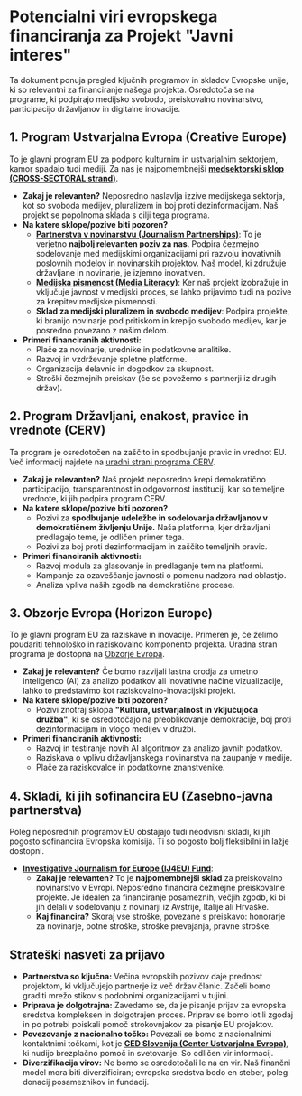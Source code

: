 # **Potencialni viri evropskega financiranja za Projekt "Javni interes"**

Ta dokument ponuja pregled ključnih programov in skladov Evropske unije, ki so relevantni za financiranje našega projekta. Osredotoča se na programe, ki podpirajo medijsko svobodo, preiskovalno novinarstvo, participacijo državljanov in digitalne inovacije.

## **1\. Program Ustvarjalna Evropa (Creative Europe)**

To je glavni program EU za podporo kulturnim in ustvarjalnim sektorjem, kamor spadajo tudi mediji. Za nas je najpomembnejši [**medsektorski sklop (CROSS-SECTORAL strand)**](https://culture.ec.europa.eu/creative-europe/creative-europe-strands/cross-sectoral-strand).

* **Zakaj je relevanten?** Neposredno naslavlja izzive medijskega sektorja, kot so svoboda medijev, pluralizem in boj proti dezinformacijam. Naš projekt se popolnoma sklada s cilji tega programa.  
* **Na katere sklope/pozive biti pozoren?**  
  * [**Partnerstva v novinarstvu (Journalism Partnerships)**](https://culture.ec.europa.eu/calls/journalism-partnerships): To je verjetno **najbolj relevanten poziv za nas**. Podpira čezmejno sodelovanje med medijskimi organizacijami pri razvoju inovativnih poslovnih modelov in novinarskih projektov. Naš model, ki združuje državljane in novinarje, je izjemno inovativen.  
  * [**Medijska pismenost (Media Literacy)**](https://culture.ec.europa.eu/calls/media-literacy): Ker naš projekt izobražuje in vključuje javnost v medijski proces, se lahko prijavimo tudi na pozive za krepitev medijske pismenosti.  
  * **Sklad za medijski pluralizem in svobodo medijev**: Podpira projekte, ki branijo novinarje pod pritiskom in krepijo svobodo medijev, kar je posredno povezano z našim delom.  
* **Primeri financiranih aktivnosti:**  
  * Plače za novinarje, urednike in podatkovne analitike.  
  * Razvoj in vzdrževanje spletne platforme.  
  * Organizacija delavnic in dogodkov za skupnost.  
  * Stroški čezmejnih preiskav (če se povežemo s partnerji iz drugih držav).

## **2\. Program Državljani, enakost, pravice in vrednote (CERV)**

Ta program je osredotočen na zaščito in spodbujanje pravic in vrednot EU. Več informacij najdete na [uradni strani programa CERV](https://commission.europa.eu/funding-tenders/find-funding/eu-funding-programmes/citizens-equality-rights-and-values-programme_sl).

* **Zakaj je relevanten?** Naš projekt neposredno krepi demokratično participacijo, transparentnost in odgovornost institucij, kar so temeljne vrednote, ki jih podpira program CERV.  
* **Na katere sklope/pozive biti pozoren?**  
  * Pozivi za **spodbujanje udeležbe in sodelovanja državljanov v demokratičnem življenju Unije.** Naša platforma, kjer državljani predlagajo teme, je odličen primer tega.  
  * Pozivi za boj proti dezinformacijam in zaščito temeljnih pravic.  
* **Primeri financiranih aktivnosti:**  
  * Razvoj modula za glasovanje in predlaganje tem na platformi.  
  * Kampanje za ozaveščanje javnosti o pomenu nadzora nad oblastjo.  
  * Analiza vpliva naših zgodb na demokratične procese.

## **3\. Obzorje Evropa (Horizon Europe)**

To je glavni program EU za raziskave in inovacije. Primeren je, če želimo poudariti tehnološko in raziskovalno komponento projekta. Uradna stran programa je dostopna na [Obzorje Evropa](https://research-and-innovation.ec.europa.eu/funding/funding-opportunities/funding-programmes-and-open-calls/horizon-europe_sl).

* **Zakaj je relevanten?** Če bomo razvijali lastna orodja za umetno inteligenco (AI) za analizo podatkov ali inovativne načine vizualizacije, lahko to predstavimo kot raziskovalno-inovacijski projekt.  
* **Na katere sklope/pozive biti pozoren?**  
  * Pozivi znotraj sklopa **"Kultura, ustvarjalnost in vključujoča družba"**, ki se osredotočajo na preoblikovanje demokracije, boj proti dezinformacijam in vlogo medijev v družbi.  
* **Primeri financiranih aktivnosti:**  
  * Razvoj in testiranje novih AI algoritmov za analizo javnih podatkov.  
  * Raziskava o vplivu državljanskega novinarstva na zaupanje v medije.  
  * Plače za raziskovalce in podatkovne znanstvenike.

## **4\. Skladi, ki jih sofinancira EU (Zasebno-javna partnerstva)**

Poleg neposrednih programov EU obstajajo tudi neodvisni skladi, ki jih pogosto sofinancira Evropska komisija. Ti so pogosto bolj fleksibilni in lažje dostopni.

* [**Investigative Journalism for Europe (IJ4EU) Fund**](https://investigativejournalismforeu.net/):  
  * **Zakaj je relevanten?** To je **najpomembnejši sklad** za preiskovalno novinarstvo v Evropi. Neposredno financira čezmejne preiskovalne projekte. Je idealen za financiranje posameznih, večjih zgodb, ki bi jih delali v sodelovanju z novinarji iz Avstrije, Italije ali Hrvaške.  
  * **Kaj financira?** Skoraj vse stroške, povezane s preiskavo: honorarje za novinarje, potne stroške, stroške prevajanja, pravne stroške.

## **Strateški nasveti za prijavo**

* **Partnerstva so ključna:** Večina evropskih pozivov daje prednost projektom, ki vključujejo partnerje iz več držav članic. Začeli bomo graditi mrežo stikov s podobnimi organizacijami v tujini.  
* **Priprava je dolgotrajna:** Zavedamo se, da je pisanje prijav za evropska sredstva kompleksen in dolgotrajen proces. Priprav se bomo lotili zgodaj in po potrebi poiskali pomoč strokovnjakov za pisanje EU projektov.  
* **Povezovanje z nacionalno točko:** Povezali se bomo z nacionalnimi kontaktnimi točkami, kot je [**CED Slovenija (Center Ustvarjalna Evropa)**](https://ced-slovenia.eu/), ki nudijo brezplačno pomoč in svetovanje. So odličen vir informacij.  
* **Diverzifikacija virov:** Ne bomo se osredotočali le na en vir. Naš finančni model mora biti diverzificiran; evropska sredstva bodo en steber, poleg donacij posameznikov in fundacij.
